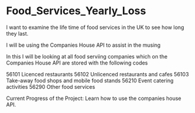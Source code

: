 # Food_Services_Yearly_Loss
I want to examine the life time of food services in the UK to see how long they last. 

I will be using the Companies House API to assist in the musing

In this I will be looking at all food serviing companies which on the Companies House API are stored with the following codes

56101	Licenced restaurants
56102	Unlicenced restaurants and cafes
56103	Take-away food shops and mobile food stands
56210	Event catering activities
56290	Other food services

Current Progress of the Project:
Learn how to use the companies house API.

